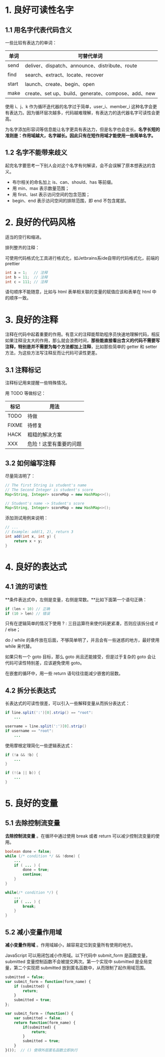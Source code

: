 # 1. 良好可读性名字

## 1.1 用名字代表代码含义

一些比较有表达力的单词：

| 单词  | 可替代单词                                         |
| ----- | -------------------------------------------------- |
| send  | deliver、dispatch、announce、distribute、route     |
| find  | search、extract、locate、recover                   |
| start | launch、create、begin、open                        |
| make  | create、set up、build、generate、compose、add、new |

使用 i、j、k 作为循环迭代器的名字过于简单，user_i、member_i 这种名字会更有表达力。因为循环层次越多，代码越难理解，有表达力的迭代器名字可读性会更高。

为名字添加形容词等信息能让名字更具有表达力，但是名字也会变长。**名字长短的准则是：作用域越大，名字越长。因此只有在短作用域才能使用一些简单名字。**



## 1.2 名字不能带来歧义

起完名字要思考一下别人会对这个名字有何解读，会不会误解了原本想表达的含义。

- 布尔相关的命名加上 is、can、should、has 等前缀。
- 用 min、max 表示数量范围；
- 用 first、last 表示访问空间的包含范围；
- begin、end 表示访问空间的排除范围，即 end 不包含尾部。



# 2. 良好的代码风格

适当的空行和缩进。

排列整齐的注释：

可使用代码格式化工具进行格式化，如Jetbrains系ide自带的代码格式化，前端的prettier

```java
int a = 1;   // 注释
int b = 11;  // 注释
int c = 111; // 注释
```



语句顺序不能随意，比如与 html 表单相关联的变量的赋值应该和表单在 html 中的顺序一致。



# 3. 良好的注释

注释在代码中起着重要的作用。有意义的注释能帮助程序员快速地理解代码，相反如果注释没太大的作用，那么就会浪费时间，**那些能直接看出含义的代码不需要写注释，特别是并不需要为每个方法都加上注释**，比如那些简单的 getter 和 setter 方法，为这些方法写注释反而让代码可读性更差。



## 3.1 注释标记

注释标记用来提醒一些特殊情况。

用 TODO 等做标记：

| 标记  | 用法                   |
| ----- | ---------------------- |
| TODO  | 待做                   |
| FIXME | 待修复                 |
| HACK  | 粗糙的解决方案         |
| XXX   | 危险！这里有重要的问题 |



## 3.2 如何编写注释

尽量简洁明了：

```java
// The first String is student's name
// The Second Integer is student's score
Map<String, Integer> scoreMap = new HashMap<>();
```



```java
// Student's name -> Student's score
Map<String, Integer> scoreMap = new HashMap<>();
```

添加测试用例来说明：

```java
// ...
// Example: add(1, 2), return 3
int add(int x, int y) {
    return x + y;
}
```



# 4. 良好的表达式

## 4.1 流的可读性

**条件表达式中，左侧是变量，右侧是常数。**比如下面第一个语句正确：

```java
if (len < 10) // 正确
if (10 > len) // 错误
```

只有在逻辑简单的情况下使用 ? : 三目运算符来使代码更紧凑，否则应该拆分成 if / else；

do / while 的条件放在后面，不够简单明了，并且会有一些迷惑的地方，最好使用 while 来代替。

如果只有一个 goto 目标，那么 goto 尚且还能接受，但是过于复杂的 goto 会让代码可读性特别差，应该避免使用 goto。

在嵌套的循环中，用一些 return 语句往往能减少嵌套的层数。



## 4.2 拆分长表达式

长表达式的可读性很差，可以引入一些解释变量从而拆分表达式：

```java
if line.split(':')[0].strip() == "root":
    ...
```



```java
username = line.split(':')[0].strip()
if username == "root":
    ...
```



使用摩根定理简化一些逻辑表达式：

```java
if (!a && !b) {
    ...
}
```



```java
if (!(a || b)) {
    ...
}
```



# 5. 良好的变量

## 5.1 去除控制流变量

**去除控制流变量** 。在循环中通过使用 break 或者 return 可以减少控制流变量的使用。

```java
boolean done = false;
while (/* condition */ && !done) {
    ...
    if ( ... ) {
        done = true;
        continue;
    }
}
```



```java
while(/* condition */) {
    ...
    if ( ... ) {
        break;
    }
}
```



## 5.2 减小变量作用域

**减小变量作用域** 。作用域越小，越容易定位到变量所有使用的地方。

JavaScript 可以用闭包减小作用域。以下代码中 submit_form 是函数变量，submitted 变量控制函数不会被提交两次。第一个实现中 submitted 是全局变量，第二个实现把 submitted 放到匿名函数中，从而限制了起作用域范围。

```javascript
submitted = false;
var submit_form = function(form_name) {
    if (submitted) {
        return;
    }
    submitted = true;
};
```



```javascript
var submit_form = (function() {
    var submitted = false;
    return function(form_name) {
        if(submitted) {
            return;
        }
        submitted = true;
    }
}());  // () 使得外层匿名函数立即执行
```